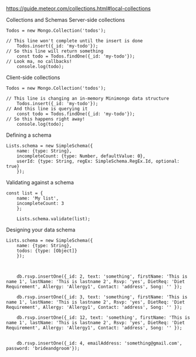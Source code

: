 https://guide.meteor.com/collections.html#local-collections

Collections and Schemas Server-side collections

    Todos = new Mongo.Collection('todos');

    // This line won't complete until the insert is done
        Todos.insert({_id: 'my-todo'});
    // So this line will return something
        const todo = Todos.findOne({_id: 'my-todo'});
    // Look ma, no callbacks!
        console.log(todo);

Client-side collections

    Todos = new Mongo.Collection('todos');

    // This line is changing an in-memory Minimongo data structure
        Todos.insert({_id: 'my-todo'});
    // And this line is querying it
        const todo = Todos.findOne({_id: 'my-todo'});
    // So this happens right away!
        console.log(todo);

Defining a schema

    Lists.schema = new SimpleSchema({
        name: {type: String},
        incompleteCount: {type: Number, defaultValue: 0},
        userId: {type: String, regEx: SimpleSchema.RegEx.Id, optional: true}
        });

Validating against a schema

    const list = {
        name: 'My list',
        incompleteCount: 3
        };

        Lists.schema.validate(list);

Designing your data schema

    Lists.schema = new SimpleSchema({
        name: {type: String},
        todos: {type: [Object]}
        });



        db.rsvp.insertOne({_id: 2, text: 'something', firstName: 'This is name 1', lastName: 'This is lastname 2', Rsvp: 'yes', DietReq: 'Diet Requirement', Allergy: 'Allergy1', Contact: 'address', Song: '' });
        
        db.rsvp.insertOne({_id: 3, text: 'something', firstName: 'This is name 1', lastName: 'This is lastname 2', Rsvp: 'yes', DietReq: 'Diet Requirement', Allergy: 'Allergy1', Contact: 'address', Song: '' });

        db.rsvp.insertOne({_id: 12, text: 'something', firstName: 'This is name 1', lastName: 'This is lastname 2', Rsvp: 'yes', DietReq: 'Diet Requirement', Allergy: 'Allergy1', Contact: 'address', Song: '' });


        db.rsvp.insertOne({_id: 4, emailAddress: 'something@gmail.com', password: 'brideandgroom'});